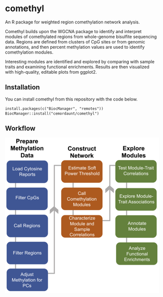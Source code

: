 # comethyl
An R package for weighted region comethylation network analysis.

Comethyl builds upon the WGCNA package to identify and interpret modules of 
comethylated regions from whole-genome bisulfite sequencing data. Regions are 
defined from clusters of CpG sites or from genomic annotations, and then percent
methylation values are used to identify comethylation modules. 

Interesting modules are identified and explored by comparing with sample traits and 
examining functional enrichments. Results are then visualized with high-quality,
editable plots from ggplot2.

## Installation
You can install comethyl from this repository with the code below.

```
install.packages(c("BiocManager", "remotes"))
BiocManager::install("cemordaunt/comethyl")
```

## Workflow
![Comethyl Workflow](man/figures/comethyl.png)
